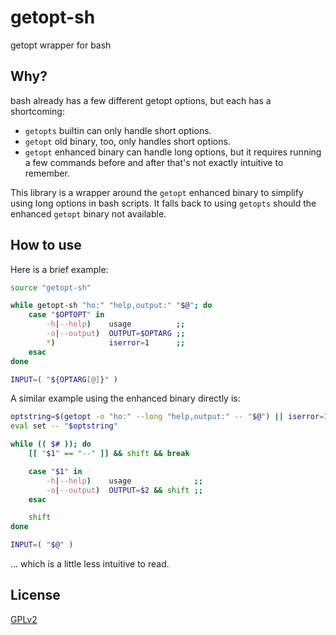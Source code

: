 # getopt-sh
getopt wrapper for bash


## Why?

bash already has a few different getopt options, but each has a shortcoming:

* `getopts` builtin can only handle short options.
* `getopt` old binary, too, only handles short options.
* `getopt` enhanced binary can handle long options, but it requires running a
  few commands before and after that's not exactly intuitive to remember.

This library is a wrapper around the `getopt` enhanced binary to simplify using
long options in bash scripts.  It falls back to using `getopts` should the
enhanced `getopt` binary not available.


## How to use

Here is a brief example:

```bash
source "getopt-sh"

while getopt-sh "ho:" "help,output:" "$@"; do
    case "$OPTOPT" in
        -h|--help)    usage          ;;
        -o|--output)  OUTPUT=$OPTARG ;;
        *)            iserror=1      ;;
    esac
done

INPUT=( "${OPTARG[@]}" )
```

A similar example using the enhanced binary directly is:

```bash
optstring=$(getopt -o "ho:" --long "help,output:" -- "$@") || iserror=1
eval set -- "$optstring"

while (( $# )); do
    [[ "$1" == "--" ]] && shift && break

    case "$1" in
        -h|--help)    usage              ;;
        -o|--output)  OUTPUT=$2 && shift ;;
    esac

    shift
done

INPUT=( "$@" )
```

... which is a little less intuitive to read.


## License

[GPLv2]


[GPLv2]: <https://github.com/markuskimius/getopt-sh/blob/master/LICENSE>

